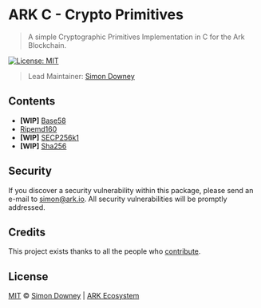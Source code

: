 # ARK C - Crypto Primitives

> A simple Cryptographic Primitives Implementation in C for the Ark Blockchain.

[![License: MIT](https://badgen.now.sh/badge/license/MIT/green?labelColor=black)](https://opensource.org/licenses/MIT)

> Lead Maintainer: [Simon Downey](https://github.com/sleepdefic1t)

## Contents

- **[WIP]** [Base58](./src/base58/README.md)
- [Ripemd160](./src/ripemd160/README.md)
- **[WIP]** [SECP256k1](./src/secp256k1/README.md)
- **[WIP]** [Sha256](./src/sha256/README.md)

## Security

If you discover a security vulnerability within this package, please send an e-mail to simon@ark.io. All security vulnerabilities will be promptly addressed.

## Credits

This project exists thanks to all the people who [contribute](../../contributors).

## License

[MIT](LICENSE) © [Simon Downey](https://github.com/sleepdefic1t) | [ARK Ecosystem](https://ark.io)
